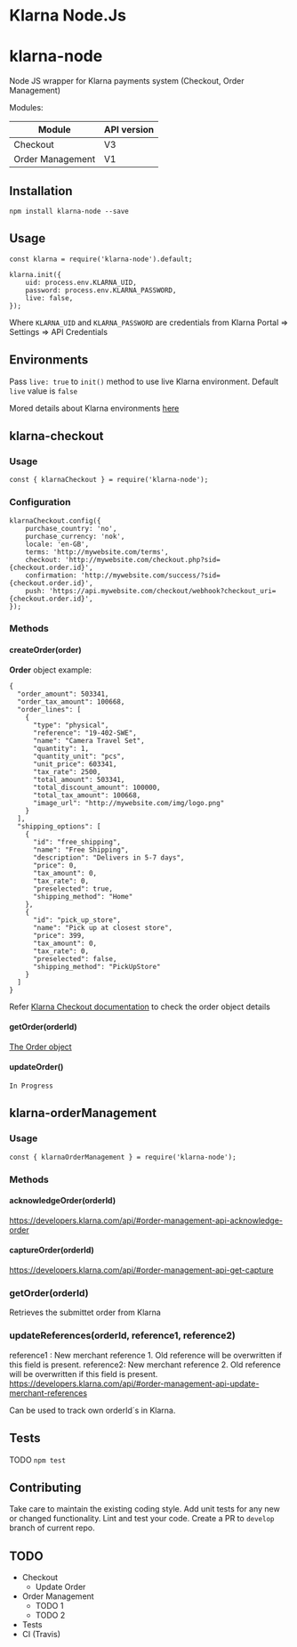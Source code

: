Klarna Node.Js
=========

# klarna-node
Node JS wrapper for Klarna payments system (Checkout, Order Management)

Modules:

  Module        | API version
  ------------- | -------------
  Checkout      | V3
  Order Management  | V1


## Installation

  `npm install klarna-node --save`

## Usage

    const klarna = require('klarna-node').default;

    klarna.init({
        uid: process.env.KLARNA_UID,
        password: process.env.KLARNA_PASSWORD,
        live: false,
    });
  
  
  Where `KLARNA_UID` and `KLARNA_PASSWORD` are credentials from Klarna Portal => Settings => API Credentials

## Environments
  Pass `live: true` to `init()` method to use live Klarna environment. Default `live` value is `false`

  Mored details about Klarna environments [here](https://developers.klarna.com/en/gb/kco-v3/environments/)

## klarna-checkout

  ### Usage
    const { klarnaCheckout } = require('klarna-node');

  ### Configuration
    klarnaCheckout.config({
        purchase_country: 'no',
        purchase_currency: 'nok',
        locale: 'en-GB',
        terms: 'http://mywebsite.com/terms',
        checkout: 'http://mywebsite.com/checkout.php?sid={checkout.order.id}',
        confirmation: 'http://mywebsite.com/success/?sid={checkout.order.id}',
        push: 'https://api.mywebsite.com/checkout/webhook?checkout_uri={checkout.order.id}',
    });
  
  ### Methods

  #### createOrder(order)
      
  **Order** object example:


    {
      "order_amount": 503341,
      "order_tax_amount": 100668,
      "order_lines": [
        {
          "type": "physical",
          "reference": "19-402-SWE",
          "name": "Camera Travel Set",
          "quantity": 1,
          "quantity_unit": "pcs",
          "unit_price": 603341,
          "tax_rate": 2500,
          "total_amount": 503341,
          "total_discount_amount": 100000,
          "total_tax_amount": 100668,
          "image_url": "http://mywebsite.com/img/logo.png"
        }
      ],
      "shipping_options": [
        {
          "id": "free_shipping",
          "name": "Free Shipping",
          "description": "Delivers in 5-7 days",
          "price": 0,
          "tax_amount": 0,
          "tax_rate": 0,
          "preselected": true,
          "shipping_method": "Home"
        },
        {
          "id": "pick_up_store",
          "name": "Pick up at closest store",
          "price": 399,
          "tax_amount": 0,
          "tax_rate": 0,
          "preselected": false,
          "shipping_method": "PickUpStore"
        }
      ]
    }

  
  Refer [Klarna Checkout documentation](https://developers.klarna.com/api/#checkout-api-create-a-new-order/) to check the order object details

  #### getOrder(orderId)

  [The Order object](https://developers.klarna.com/api/#checkout-api-order-object/)

  #### updateOrder()

    In Progress

## klarna-orderManagement

  ### Usage
    const { klarnaOrderManagement } = require('klarna-node');

  ### Methods

  #### acknowledgeOrder(orderId)

  https://developers.klarna.com/api/#order-management-api-acknowledge-order

  #### captureOrder(orderId)

  https://developers.klarna.com/api/#order-management-api-get-capture

  ### getOrder(orderId)

  Retrieves the submittet order from Klarna

  ### updateReferences(orderId, reference1, reference2)
  reference1 : New merchant reference 1. Old reference will be overwritten if this field is present.
  reference2: New merchant reference 2. Old reference will be overwritten if this field is present.
  https://developers.klarna.com/api/#order-management-api-update-merchant-references

  Can be used to track own orderId´s in Klarna.

## Tests
  TODO
  `npm test`

## Contributing

Take care to maintain the existing coding style. Add unit tests for any new or changed functionality. Lint and test your code. Create a PR to `develop` branch of current repo.

## TODO

* Checkout
  * Update Order
* Order Management
  * TODO 1
  * TODO 2
* Tests
* CI (Travis)
